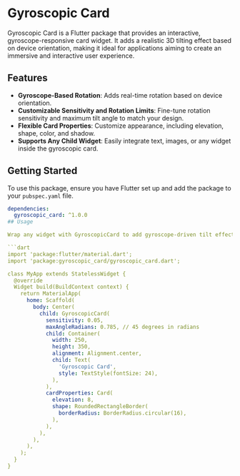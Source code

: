 <!--
This README describes the package. If you publish this package to pub.dev,
this README's contents appear on the landing page for your package.

For information about how to write a good package README, see the guide for
[writing package pages](https://dart.dev/tools/pub/writing-package-pages).

For general information about developing packages, see the Dart guide for
[creating packages](https://dart.dev/guides/libraries/create-packages)
and the Flutter guide for
[developing packages and plugins](https://flutter.dev/to/develop-packages).
-->

# Gyroscopic Card

Gyroscopic Card is a Flutter package that provides an interactive, gyroscope-responsive card widget. It adds a realistic 3D tilting effect based on device orientation, making it ideal for applications aiming to create an immersive and interactive user experience.

## Features

- **Gyroscope-Based Rotation**: Adds real-time rotation based on device orientation.
- **Customizable Sensitivity and Rotation Limits**: Fine-tune rotation sensitivity and maximum tilt angle to match your design.
- **Flexible Card Properties**: Customize appearance, including elevation, shape, color, and shadow.
- **Supports Any Child Widget**: Easily integrate text, images, or any widget inside the gyroscopic card.

## Getting Started

To use this package, ensure you have Flutter set up and add the package to your `pubspec.yaml` file.

```yaml
dependencies:
  gyroscopic_card: ^1.0.0
## Usage

Wrap any widget with GyroscopicCard to add gyroscope-driven tilt effects. Here’s a basic example

```dart
import 'package:flutter/material.dart';
import 'package:gyroscopic_card/gyroscopic_card.dart';

class MyApp extends StatelessWidget {
  @override
  Widget build(BuildContext context) {
    return MaterialApp(
      home: Scaffold(
        body: Center(
          child: GyroscopicCard(
            sensitivity: 0.05,
            maxAngleRadians: 0.785, // 45 degrees in radians
            child: Container(
              width: 250,
              height: 350,
              alignment: Alignment.center,
              child: Text(
                'Gyroscopic Card',
                style: TextStyle(fontSize: 24),
              ),
            ),
            cardProperties: Card(
              elevation: 8,
              shape: RoundedRectangleBorder(
                borderRadius: BorderRadius.circular(16),
              ),
            ),
          ),
        ),
      ),
    );
  }
}
```

